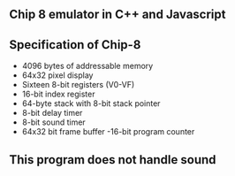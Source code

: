## Chip 8 emulator in C++ and Javascript

## Specification of Chip-8
- 4096 bytes of addressable memory
- 64x32 pixel display
- Sixteen 8-bit registers (V0-VF)
- 16-bit index register
- 64-byte stack with 8-bit stack pointer
- 8-bit delay timer
- 8-bit sound timer
- 64x32 bit frame buffer
-16-bit program counter

## This program does not handle sound
